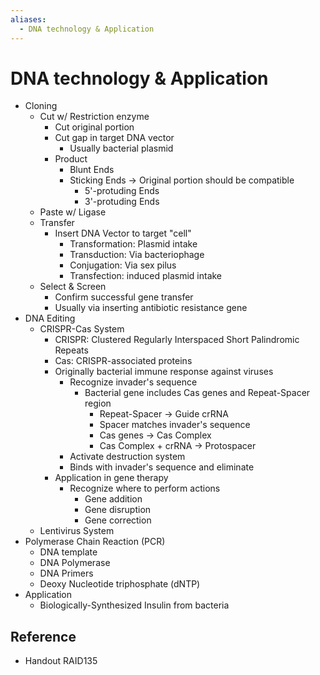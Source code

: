 ```yaml
---
aliases:
  - DNA technology & Application
---
```


# DNA technology & Application

- Cloning
	- Cut w/ Restriction enzyme
		- Cut original portion
		- Cut gap in target DNA vector
			- Usually bacterial plasmid
		- Product
			- Blunt Ends
			- Sticking Ends → Original portion should be compatible
				- 5'-protuding Ends
				- 3'-protuding Ends
	- Paste w/ Ligase
	- Transfer
		- Insert DNA Vector to target "cell"
			- Transformation: Plasmid intake
			- Transduction: Via bacteriophage
			- Conjugation: Via sex pilus
			- Transfection: induced plasmid intake
	- Select & Screen
		- Confirm successful gene transfer
		- Usually via inserting antibiotic resistance gene
- DNA Editing
	- CRISPR-Cas System
		- CRISPR: Clustered Regularly Interspaced Short Palindromic Repeats
		- Cas: CRISPR-associated proteins
		- Originally bacterial immune response against viruses
			- Recognize invader's sequence
				- Bacterial gene includes Cas genes and Repeat-Spacer region
					- Repeat-Spacer → Guide crRNA
					- Spacer matches invader's sequence
					- Cas genes → Cas Complex
					- Cas Complex + crRNA → Protospacer
			- Activate destruction system
			- Binds with invader's sequence and eliminate
		- Application in gene therapy
			- Recognize where to perform actions
				- Gene addition
				- Gene disruption
				- Gene correction
	- Lentivirus System
- Polymerase Chain Reaction (PCR)
	- DNA template
	- DNA Polymerase
	- DNA Primers
	- Deoxy Nucleotide triphosphate (dNTP)
- Application
	- Biologically-Synthesized Insulin from bacteria

## Reference

- Handout RAID135
